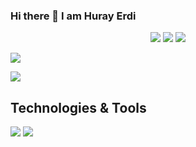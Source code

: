 ### Hi there 👋 I am Huray Erdi

<p align='center'>
  <a href="https://www.linkedin.com/in/h%C3%BCray-erdi-45098956/"><img src="https://img.shields.io/badge/linkedin-%230077B5.svg?&style=for-the-badge&logo=linkedin&logoColor=white" /></a>
 <a href="mailto:shuray_erdid@hotmail.com"><img src="https://img.shields.io/badge/Outlook-0078D4.svg?&style=for-the-badge&logo=microsoft%20outlook&logoColor=white" /></a>
  <a href="#"><img src="https://estruyf-github.azurewebsites.net/api/VisitorHit?user=hry85&countColor=%237B1E7A" /></a>
</p>

<p>
  <img src="https://github-readme-stats.vercel.app/api/top-langs/?username=hry85&hide=python&layout=compact&show_icons=true&theme=light">
  </p>
  <a href="https://github.com/hry85"><img align="center" src="https://github-readme-stats.vercel.app/api?username=hry85&show_icons=true" /></a>
  
  ## Technologies & Tools

<img src="https://img.shields.io/badge/Microsoft_SQL_Server-black?style=for-the-badge&logo=microsoft-sql-server&logoColor=white"></img>
<img src="https://img.shields.io/badge/Java-black?style=for-the-badge&logo=Java&logoColor=white"></img>




<!--
**hry85/hry85** is a ✨ _special_ ✨ repository because its `README.md` (this file) appears on your GitHub profile.

Here are some ideas to get you started:

- 🔭 I’m currently working on ...
- 🌱 I’m currently learning ...
- 👯 I’m looking to collaborate on ...
- 🤔 I’m looking for help with ...
- 💬 Ask me about ...
- 📫 How to reach me: ...
- 😄 Pronouns: ...
- ⚡ Fun fact: ...
-->
